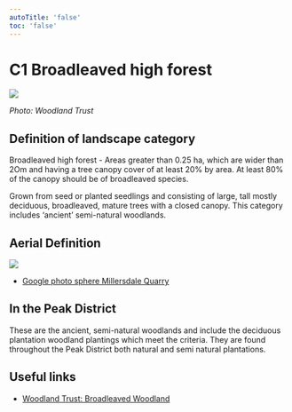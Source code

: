 ```yaml
---
autoTitle: 'false'
toc: 'false'
---
```


# C1 Broadleaved high forest

![](https://report-publishing/media/interpretation-key/c1.png)

_Photo: Woodland Trust_

## Definition of landscape category

Broadleaved high forest - Areas greater than 0.25 ha, which are wider than 2Om and having a tree canopy cover of at least 20% by area. At least 80% of the canopy should be of broadleaved species.

Grown from seed or planted seedlings and consisting of large, tall mostly deciduous, broadleaved, mature trees with a closed canopy. This category includes ‘ancient’ semi-natural woodlands.

## Aerial Definition

![](https://report-publishing/media/interpretation-key/fig3.png)

*   [Google photo sphere Millersdale Quarry](https://goo.gl/maps/LLR5qYkbKaQk7Gdf9)

## In the Peak District

These are the ancient, semi-natural woodlands and include the deciduous plantation woodland plantings which meet the criteria. They are found throughout the Peak District both natural and semi natural plantations.

## Useful links

*   [Woodland Trust: Broadleaved Woodland](https://www.woodlandtrust.org.uk/trees-woods-and-wildlife/habitats/broadleaved-woodland/)